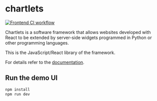 # chartlets 

[![Frontend CI workflow](https://github.com/bcdev/chartlets/actions/workflows/frontend-ci.yml/badge.svg)](https://github.com/bcdev/chartlets/actions/workflows/frontend-ci.yml)

Chartlets is a software framework that allows websites developed with
React to be extended by server-side widgets programmed in Python or other
programming languages. 

This is the JavaScript/React library of the framework.

For details refer to the [documentation](https://bcdev.github.io/chartlets/).

## Run the demo UI

``` bash
npm install
npm run dev
```
